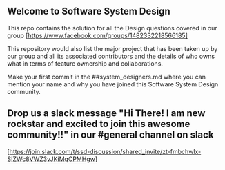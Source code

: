 ## Welcome to Software System Design

This repo contains the solution for all the Design questions covered in our group [https://www.facebook.com/groups/1482332218566185] 

This repository would also list the major project that has been taken up by our group and all its associated contributors and the details of who owns what in terms of feature ownership and collaborations.

Make your first commit in the ##system_designers.md where you can mention your name and why you have joined this Software System Design community.

## Drop us a slack message "Hi There! I am new rockstar and excited to join this awesome community!!" in our #general channel on slack 
[https://join.slack.com/t/ssd-discussion/shared_invite/zt-fmbchwlx-SIZWc8VWZ3vJKiMqCPMHgw]

